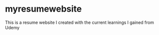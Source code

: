 # myresumewebsite
This is a resume website I created with the current learnings I gained from Udemy
